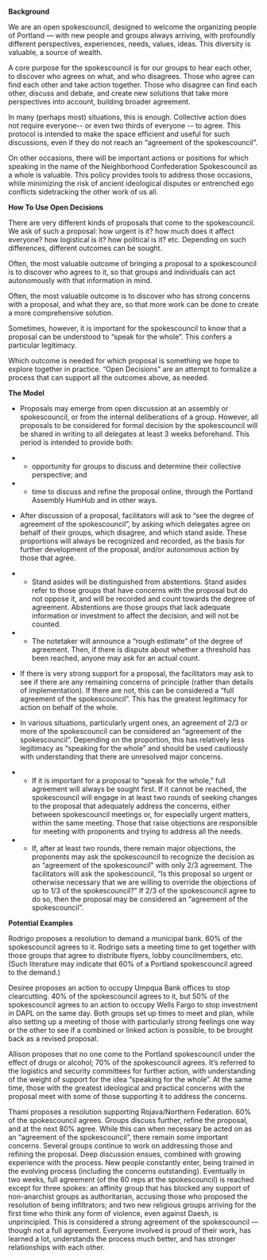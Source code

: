 **Background**

We are an open spokescouncil, designed to welcome the organizing people of Portland — with new people and groups always arriving, with profoundly different perspectives, experiences, needs, values, ideas. This diversity is valuable, a source of wealth.

A core purpose for the spokescouncil is for our groups to hear each other, to discover who agrees on what, and who disagrees. Those who agree can find each other and take action together. Those who disagree can find each other, discuss and debate, and create new solutions that take more perspectives into account, building broader agreement.  

In many (perhaps most) situations, this is enough. Collective action does not require everyone-- or even two thirds of everyone -- to agree. This protocol is intended to make the space efficient and useful for such discussions, even if they do not reach an “agreement of the spokescouncil”.

On other occasions, there will be important actions or positions for which speaking in the name of the Neighborhood Confederation Spokescouncil as a whole is valuable. This policy provides tools to address those occasions, while minimizing the risk of ancient ideological disputes or entrenched ego conflicts sidetracking the other work of us all.

**How To Use Open Decisions**

There are very different kinds of proposals that come to the spokescouncil. We ask of such a proposal: how urgent is it? how much does it affect everyone? how logistical is it? how political is it? etc. Depending on such differences, different outcomes can be sought.

Often, the most valuable outcome of bringing a proposal to a spokescouncil is to discover who agrees to it, so that groups and individuals can act autonomously with that information in mind.

Often, the most valuable outcome is to discover who has strong concerns with a proposal, and what they are, so that more work can be done to create a more comprehensive solution.

Sometimes, however, it is important for the spokescouncil to know that a proposal can be understood to “speak for the whole”. This confers a particular legitimacy.

Which outcome is needed for which proposal is something we hope to explore together in practice. “Open Decisions” are an attempt to formalize a process that can support all the outcomes above, as needed.

**The Model**

 - Proposals may emerge from open discussion at an assembly or
   spokescouncil, or from the internal deliberations of a group.
   However, all proposals to be considered for formal decision by the
   spokescouncil will be shared in writing to all delegates at least 3
   weeks beforehand. This period is intended to provide both:
   
 -  - opportunity for groups to discuss and determine their collective perspective; and
   
 -  - time to discuss and refine the proposal online, through the Portland Assembly HumHub and in other ways.
   
 - After discussion of a proposal, facilitators will ask to “see the
   degree of agreement of the spokescouncil”, by asking which delegates agree on behalf of their groups, which disagree, and which stand aside. These proportions will always be recognized and recorded, as the basis for further development of the proposal, and/or autonomous action by those that agree. 
   
 -  - Stand asides will be distinguished from abstentions. Stand asides
   refer to those groups that have concerns with the proposal but do not oppose it, and will be recorded and count towards the degree of
   agreement. Abstentions are those groups that lack adequate
   information or investment to affect the decision, and will not be
   counted.
   
 -  - The notetaker will announce a “rough estimate” of the degree of
   agreement. Then, if there is dispute about whether a threshold has
   been reached, anyone may ask for an actual count.
   
 - If there is very strong support for a proposal, the facilitators may
   ask to see if there are any remaining concerns of principle (rather
   than details of implementation). If there are not, this can be
   considered a “full agreement of the spokescouncil”. This has the
   greatest legitimacy for action on behalf of the whole.
   
 - In various situations, particularly urgent ones, an agreement of 2/3 or more of the spokescouncil can be considered an “agreement of the spokescouncil”. Depending on the proportion, this has relatively less legitimacy as “speaking for the whole” and should be used cautiously with understanding that there are unresolved major concerns.
   
 -  - If it is important for a proposal to “speak for the whole,” full
   agreement will always be sought first. If it cannot be reached, the
   spokescouncil will engage in at least two rounds of seeking changes to the proposal that adequately address the concerns, either between spokescouncil meetings or, for especially urgent matters, within the same meeting. Those that raise objections are responsible for meeting with proponents and trying to address all the needs. 
   
 -  - If, after at least two rounds, there remain major objections, the
   proponents may ask the spokescouncil to recognize the decision as an “agreement of the spokescouncil” with only 2/3 agreement. The
   facilitators will ask the spokescouncil, “Is this proposal so urgent
   or otherwise necessary that we are willing to override the objections
   of up to 1/3 of the spokescouncil?”  If 2/3 of the spokescouncil
   agree to do so, then the proposal may be considered an “agreement of the spokescouncil”.

**Potential Examples**

Rodrigo proposes a resolution to demand a municipal bank. 60% of the spokescouncil agrees to it. Rodrigo sets a meeting time to get together with those groups that agree to distribute flyers, lobby councilmembers, etc. (Such literature may indicate that 60% of a Portland spokescouncil agreed to the demand.)

Desiree proposes an action to occupy Umpqua Bank offices to stop clearcutting. 40% of the spokescouncil agrees to it, but 50% of the spokescouncil agrees to an action to occupy Wells Fargo to stop investment in DAPL on the same day. Both groups set up times to meet and plan, while also setting up a meeting of those with particularly strong feelings one way or the other to see if a combined or linked action is possible, to be brought back as a revised proposal.

Allison proposes that no one come to the Portland spokescouncil under the effect of drugs or alcohol; 70% of the spokescouncil agrees. It’s referred to the logistics and security committees for further action, with understanding of the weight of support for the idea “speaking for the whole”. At the same time, those with the greatest ideological and practical concerns with the proposal meet with some of those supporting it to address the concerns.

Thami proposes a resolution supporting Rojava/Northern Federation. 60% of the spokescouncil agrees. Groups discuss further, refine the proposal, and at the next 80% agree. While this can when necessary be acted on as an “agreement of the spokescouncil”, there remain some important concerns. Several groups continue to work on addressing those and refining the proposal. Deep discussion ensues, combined with growing experience with the process. New people constantly enter, being trained in the evolving process (including the concerns outstanding). Eventually in two weeks, full agreement (of the 60 reps at the spokescouncil) is reached except for three spokes: an affinity group that has blocked any support of non-anarchist groups as authoritarian, accusing those who proposed the resolution of being infiltrators; and two new religious groups arriving for the first time who think any form of violence, even against Daesh, is unprincipled. This is considered a strong agreement of the spokescouncil — though not a full agreement. Everyone involved is proud of their work, has learned a lot, understands the process much better, and has stronger relationships with each other.
